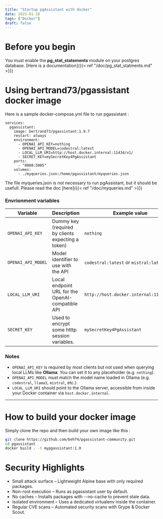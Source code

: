 ```yaml
---
title: "Startup pgAssistant with docker"
date: 2025-01-10
tags: ["Docker"]
draft: false
---
```


# Before you begin

You must enable the **pg_stat_statements** module on your postgres database. [Here is a documentation]({{< ref "/doc/pg_stat_statments.md" >}}) 

# Using bertrand73/pgassistant docker image

Here is a sample docker-compose.yml file to run pgassistant :

```
services:
  pgassistant:
    image: bertrand73/pgassistant:1.9.7
    restart: always
    environment:
      - OPENAI_API_KEY=nothing
      - OPENAI_API_MODEL=codestral:latest
      - LOCAL_LLM_URI=http://host.docker.internal:11434/v1/
      - SECRET_KEY=mySecretKey4PgAssistant
    ports:
      - "8080:5005"
    volumes:
      - ./myqueries.json:/home/pgassistant/myqueries.json
```

The file myqueries.json is not necessary to run pgAssistant, but it should be usefull. Please read the doc [here]({{< ref "/doc/myqueries.md" >}})

### Envrionment variables

| Variable           | Description                                              | Example value                                    |
|--------------------|----------------------------------------------------------|--------------------------------------------------|
| `OPENAI_API_KEY`   | Dummy key (required by clients expecting a token)        | `nothing`                                        |
| `OPENAI_API_MODEL` | Model identifier to use with the API                     | `codestral:latest` or `mistral:latest`           |
| `LOCAL_LLM_URI`    | Local endpoint URL for the OpenAI-compatible API         | `http://host.docker.internal:11434/v1/`          |
| `SECRET_KEY`       | Used to encrypt some htttp session variables.            | `mySecretKey4PgAssistant`                        |

### Notes

- `OPENAI_API_KEY` is required by most clients but not used when querying local LLMs like **Ollama**. You can set it to any placeholder (e.g. `nothing`).
- `OPENAI_API_MODEL` must match the model name loaded in Ollama (e.g. `codestral`, `llama3`, `mistral`, etc.).
- `LOCAL_LLM_URI` should point to the Ollama server, accessible from inside your Docker container via `host.docker.internal`.

---

# How to build your docker image

Simply clone the repo and then build your own image like this :

```bash
git clone https://github.com/beh74/pgassistant-community.git
cd pgassistant
docker build . -t mypgassistant:1.0
``` 

# Security Highlights

-	Small attack surface – Lightweight Alpine base with only required packages.
-	Non-root execution – Runs as pgassistant user by default.
-	No caches – Installs packages with --no-cache to prevent stale data.
-	Isolated environment – Uses a dedicated virtualenv inside the container.
-	Regular CVE scans – Automated security scans with Grype & Docker Scout.

